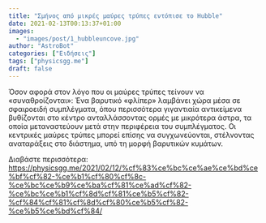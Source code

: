 ```yaml
---
title: "Σμήνος από μικρές μαύρες τρύπες εντόπισε το Hubble"
date: 2021-02-13T00:13:37+01:00
images:
  - "images/post/1_hubbleuncove.jpg"
author: "AstroBot"
categories: ["Ειδήσεις"]
tags: ["physicsgg.me"]
draft: false
---
```


Όσον αφορά στον λόγο που οι μαύρες τρύπες τείνουν να «συναθροίζονται»: Ένα βαρυτικό «φλίπερ» λαμβάνει χώρα μέσα σε σφαιροειδή συμπλέγματα, όπου περισσότερα γιγαντιαία αντικείμενα βυθίζονται στο κέντρο ανταλλάσσοντας ορμές με μικρότερα άστρα, τα οποία μεταναστεύουν μετά στην περιφέρεια του συμπλέγματος. Οι κεντρικές μαύρες τρύπες μπορεί επίσης να συγχωνεύονται, στέλνοντας αναταράξεις στο διάστημα, υπό τη μορφή βαρυτικών κυμάτων.

Διαβάστε περισσότερα: https://physicsgg.me/2021/02/12/%cf%83%ce%bc%ce%ae%ce%bd%ce%bf%cf%82-%ce%b1%cf%80%cf%8c-%ce%bc%ce%b9%ce%ba%cf%81%ce%ad%cf%82-%ce%bc%ce%b1%cf%8d%cf%81%ce%b5%cf%82-%cf%84%cf%81%cf%8d%cf%80%ce%b5%cf%82-%ce%b5%ce%bd%cf%84/
